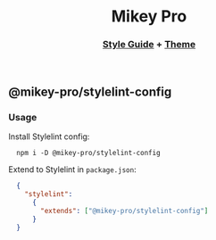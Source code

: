 <div width="100%" align="center">

# **Mikey Pro**

### [Style Guide](https://github.com/mikey-pro/style-guide) + [Theme](https://github.com/mikey-pro/theme)

<br>

</div>

## @mikey-pro/stylelint-config

### Usage

Install Stylelint config:

```shell
  npm i -D @mikey-pro/stylelint-config
```

Extend to Stylelint in `package.json`:

```json
  {
    "stylelint":
      {
        "extends": ["@mikey-pro/stylelint-config"]
      }
  }
```